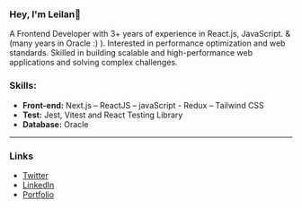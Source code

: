  ### Hey, I'm Leilan👋
 
A Frontend Developer with 3+ years of experience in React.js, JavaScript. & (many years in Oracle :) ).
Interested in performance optimization and web standards. 
Skilled in building scalable and high-performance web applications and solving complex challenges.



### Skills:

-	**Front-end:** Next.js – ReactJS – javaScript - Redux – Tailwind CSS
-	**Test:** Jest, Vitest and React Testing Library
-	**Database:** Oracle

---
 
  
### Links

* [Twitter](https://x.com/)
* [LinkedIn](https://www.linkedin.com/in/)
* [Portfolio](https://)

 
